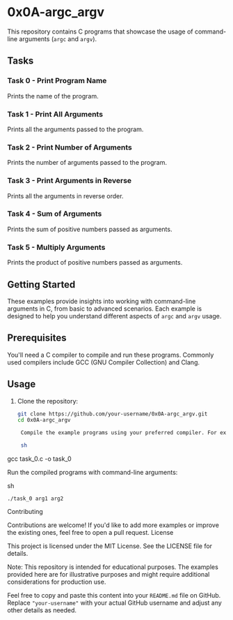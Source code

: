# 0x0A-argc_argv

This repository contains C programs that showcase the usage of command-line arguments (`argc` and `argv`).

## Tasks

### Task 0 - Print Program Name

Prints the name of the program.

### Task 1 - Print All Arguments

Prints all the arguments passed to the program.

### Task 2 - Print Number of Arguments

Prints the number of arguments passed to the program.

### Task 3 - Print Arguments in Reverse

Prints all the arguments in reverse order.

### Task 4 - Sum of Arguments

Prints the sum of positive numbers passed as arguments.

### Task 5 - Multiply Arguments

Prints the product of positive numbers passed as arguments.

## Getting Started

These examples provide insights into working with command-line arguments in C, from basic to advanced scenarios. Each example is designed to help you understand different aspects of `argc` and `argv` usage.

## Prerequisites

You'll need a C compiler to compile and run these programs. Commonly used compilers include GCC (GNU Compiler Collection) and Clang.

## Usage

1. Clone the repository:
   ```sh
   git clone https://github.com/your-username/0x0A-argc_argv.git
   cd 0x0A-argc_argv

    Compile the example programs using your preferred compiler. For example:

    sh

gcc task_0.c -o task_0

Run the compiled programs with command-line arguments:

sh

    ./task_0 arg1 arg2

Contributing

Contributions are welcome! If you'd like to add more examples or improve the existing ones, feel free to open a pull request.
License

This project is licensed under the MIT License. See the LICENSE file for details.

Note: This repository is intended for educational purposes. The examples provided here are for illustrative purposes and might require additional considerations for production use.


Feel free to copy and paste this content into your `README.md` file on GitHub. Replace `"your-username"` with your actual GitHub username and adjust any other details as needed.
